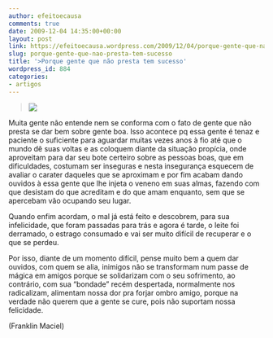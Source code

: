 ```yaml
---
author: efeitoecausa
comments: true
date: 2009-12-04 14:35:00+00:00
layout: post
link: https://efeitoecausa.wordpress.com/2009/12/04/porque-gente-que-nao-presta-tem-sucesso/
slug: porque-gente-que-nao-presta-tem-sucesso
title: '>Porque gente que não presta tem sucesso'
wordpress_id: 884
categories:
- artigos
---
```


>[![](http://frmarkdwhite.files.wordpress.com/2009/03/othello-iago.jpg)](http://frmarkdwhite.files.wordpress.com/2009/03/othello-iago.jpg)
  
	 	
  



  


Muita gente não entende nem se conforma com o fato de gente que não presta se dar bem sobre gente boa. Isso acontece pq essa gente é tenaz e paciente o suficiente para aguardar muitas vezes anos à fio até que o mundo dê suas voltas e as coloquem diante da situação propícia, onde aproveitam para dar seu bote certeiro sobre as pessoas boas, que em dificuldades, costumam ser inseguras e nesta insegurança esquecem de avaliar o carater daqueles que se aproximam e por fim acabam dando ouvidos à essa gente que lhe injeta o veneno em suas almas, fazendo com que desistam do que acreditam e do que amam enquanto, sem que se apercebam vão ocupando seu lugar.


  


Quando enfim acordam, o mal já está feito e descobrem, para sua infelicidade, que foram passadas para trás e agora é tarde, o leite foi derramado, o estrago consumado e vai ser muito difícil de recuperar e o que se perdeu.


  


Por isso, diante de um momento difícil, pense muito bem a quem dar ouvidos, com quem se alia, inimigos não se transformam num passe de mágica em amigos porque se solidarizam com o seu sofrimento, ao contrário, com sua “bondade” recém despertada, normalmente nos radicalizam, alimentam nossa dor pra forjar ombro amigo, porque na verdade não querem que a gente se cure, pois não suportam nossa felicidade.
  



  
(Franklin Maciel)


  

